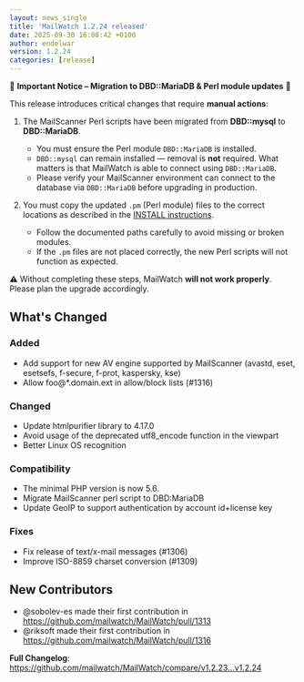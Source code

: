 ```yaml
---
layout: news_single
title: 'MailWatch 1.2.24 released'
date: 2025-09-30 16:08:42 +0100
author: endelwar
version: 1.2.24
categories: [release]
---
```


🚨 **Important Notice – Migration to DBD::MariaDB & Perl module updates** 🚨

This release introduces critical changes that require **manual actions**:

1. The MailScanner Perl scripts have been migrated from **DBD::mysql** to **DBD::MariaDB**.
    - You must ensure the Perl module `DBD::MariaDB` is installed.
    - `DBD::mysql` can remain installed — removal is **not** required. What matters is that MailWatch is able to connect using `DBD::MariaDB`.
    - Please verify your MailScanner environment can connect to the database via `DBD::MariaDB` before upgrading in production.

2. You must copy the updated `.pm` (Perl module) files to the correct locations as described in the [INSTALL instructions](https://github.com/mailwatch/MailWatch/blob/1.2/MailScanner_perl_scripts/INSTALL).
    - Follow the documented paths carefully to avoid missing or broken modules.
    - If the `.pm` files are not placed correctly, the new Perl scripts will not function as expected.

⚠️ Without completing these steps, MailWatch **will not work properly**. Please plan the upgrade accordingly.


## What's Changed
### Added
- Add support for new AV engine supported by MailScanner (avastd, eset, esetsefs, f-secure, f-prot, kaspersky, kse)
- Allow foo@*.domain.ext in allow/block lists (#1316)

### Changed
- Update htmlpurifier library to 4.17.0
- Avoid usage of the deprecated utf8_encode function in the viewpart
- Better Linux OS recognition

### Compatibility
- The minimal PHP version is now 5.6.
- Migrate MailScanner perl script to DBD:MariaDB
- Update GeoIP to support authentication by account id+license key

### Fixes
- Fix release of text/x-mail messages (#1306)
- Improve ISO-8859 charset conversion (#1309)

## New Contributors
* @sobolev-es made their first contribution in https://github.com/mailwatch/MailWatch/pull/1313
* @riksoft made their first contribution in https://github.com/mailwatch/MailWatch/pull/1316

**Full Changelog**: https://github.com/mailwatch/MailWatch/compare/v1.2.23...v1.2.24